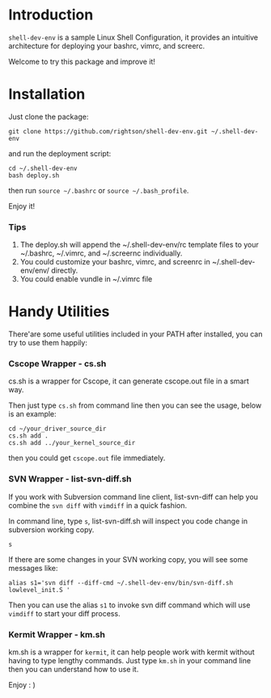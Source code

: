 Introduction
===================

`shell-dev-env` is a sample Linux Shell Configuration, it provides an intuitive architecture for deploying your bashrc, vimrc, and screerc.

Welcome to try this package and improve it!

Installation
===================

Just clone the package:

	git clone https://github.com/rightson/shell-dev-env.git ~/.shell-dev-env

and run the deployment script:

	cd ~/.shell-dev-env
	bash deploy.sh
	
then run `source ~/.bashrc` or `source ~/.bash_profile`.

Enjoy it!	

### Tips

1. The deploy.sh will append the ~/.shell-dev-env/rc template files to your ~/.bashrc, ~/.vimrc, and ~/.screernc individually.
2. You could customize your bashrc, vimrc, and screenrc in ~/.shell-dev-env/env/ directly.
3. You could enable vundle in ~/.vimrc file	

Handy Utilities
===================

There'are some useful utilities included in your PATH after installed, you can try to use them happily:

### Cscope Wrapper - cs.sh

cs.sh is a wrapper for Cscope, it can generate cscope.out file in a smart way.

Then just type `cs.sh` from command line then you can see the usage, below is an example:

	cd ~/your_driver_source_dir
	cs.sh add .
	cs.sh add ../your_kernel_source_dir
	
then you could get `cscope.out` file immediately.


### SVN Wrapper - list-svn-diff.sh

If you work with Subversion command line client, list-svn-diff can help you combine the `svn diff` with `vimdiff` in a quick fashion.

In command line, type `s`, list-svn-diff.sh will inspect you code change in subversion working copy. 

    s

If there are some changes in your SVN working copy, you will see some messages like:

    alias s1='svn diff --diff-cmd ~/.shell-dev-env/bin/svn-diff.sh lowlevel_init.S '

Then you can use the alias `s1` to invoke svn diff command which will use `vimdiff` to start your diff process.

### Kermit Wrapper - km.sh

km.sh is a wrapper for `kermit`, it can help people work with kermit without having to type lengthy commands. Just type `km.sh` in your command line then you can understand how to use it.

Enjoy : )

